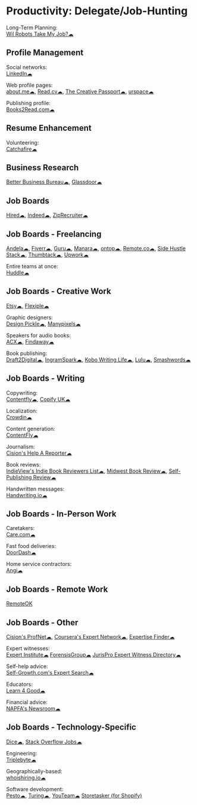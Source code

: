 # Productivity: Delegate/Job-Hunting

Long-Term Planning:  
[Wil Robots Take My Job?☁](https://www.replacedbyrobot.info/)

## Profile Management

Social networks:  
[LinkedIn☁](https://linkedin.com)

Web profile pages:  
[about.me☁](https://about.me),
[Read.cv☁](https://read.cv/),
[The Creative Passport☁](https://www.creativepassport.net/),
[urspace☁](https://urspace.io/)

Publishing profile:  
[Books2Read.com☁](https://books2read.com/)

## Resume Enhancement

Volunteering:  
[Catchafire☁](https://www.catchafire.org)

## Business Research

[Better Business Bureau☁](https://www.bbb.org/),
[Glassdoor☁](https://www.glassdoor.com/member/home/index.htm)

## Job Boards

[Hired☁](https://hired.com/),
[Indeed☁](https://www.indeed.com/),
[ZipRecruiter☁](https://www.ziprecruiter.com/)

## Job Boards - Freelancing

[Andela☁](https://andela.com/),
[Fiverr☁](https://www.fiverr.com/),
[Guru☁](https://www.guru.com/),
[Manara☁](https://www.manara.tech/),
[ontop☁](https://www.ontop.ai/),
[Remote.co☁](https://remote.co/),
[Side Hustle Stack☁](https://sidehustlestack.co),
[Thumbtack☁](https://www.thumbtack.com/),
[Upwork☁](https://www.upwork.com/)

Entire teams at once:  
[Huddle☁](https://www.huddle.works/)

## Job Boards - Creative Work

[Etsy☁](https://www.etsy.com/),
[Flexiple☁](https://flexiple.com/)

Graphic designers:  
[Design Pickle☁](https://designpickle.com/),
[Manypixels☁](https://www.manypixels.co/)

Speakers for audio books:  
[ACX☁](https://www.acx.com/),
[Findaway☁](https://findaway.com/authors/)

Book publishing:  
[Draft2Digital☁](https://draft2digital.com/),
[IngramSpark☁](https://www.ingramspark.com/),
[Kobo Writing Life☁](https://www.kobo.com/us/en/p/writinglife),
[Lulu☁](https://www.lulu.com/),
[Smashwords☁](https://www.smashwords.com/)

## Job Boards - Writing

Copywriting:  
[Contentfly☁](https://contentfly.com/),
[Copify UK☁](https://uk.copify.com/)

Localization:  
[Crowdin☁](https://crowdin.com/)

Content generation:  
[ContentFly☁](https://contentfly.com/)

Journalism:  
[Cision's Help A Reporter☁](https://www.helpareporter.com/)

Book reviews:  
[IndieView's Indie Book Reviewers List☁](https://www.theindieview.com/indie-reviewers/),
[Midwest Book Review☁](https://www.midwestbookreview.com/get_rev.htm),
[Self-Publishing Review☁](https://www.selfpublishingreview.com/)

Handwritten messages:  
[Handwriting.io☁](https://handwriting.io/)

## Job Boards - In-Person Work

Caretakers:  
[Care.com☁](https://www.care.com/)

Fast food deliveries:  
[DoorDash☁](https://www.doordash.com/)

Home service contractors:  
[Angi☁](https://www.angi.com/)

## Job Boards - Remote Work

[RemoteOK](https://remoteok.com/)

## Job Boards -  Other

[Cision's ProfNet☁](https://profnet.prnewswire.com/profnethome/what-is-profnet.aspx),
[Coursera's Expert Network☁](https://experts.coursera.org/),
[Expertise Finder☁](https://expertisefinder.com/)

Expert witnesses:  
[Expert Institute☁](https://www.expertinstitute.com/)
[ForensisGroup☁](https://www.forensisgroup.com/)
[JurisPro Expert Witness Directory☁](https://www.jurispro.com/)

Self-help advice:  
[Self-Growth.com's Expert Search☁](https://www.selfgrowth.com/experts.html)

Educators:  
[Learn 4 Good☁](https://www.learn4good.com/)

Financial advice:  
[NAPFA's Newsroom☁](https://www.napfa.org/newsroom)

## Job Boards - Technology-Specific

[Dice☁](https://www.dice.com/),
[Stack Overflow Jobs☁](https://stackoverflow.com/jobs)

Engineering:  
[Triplebyte☁](https://triplebyte.com/)

Geographically-based:  
[whoishiring.io☁](https://whoishiring.io/)

Software development:  
[Pesto☁](https://pesto.tech/),
[Turing☁](https://turing.com/),
[YouTeam☁](https://youteam.io/)
[Storetasker (for Shopify)](https://www.storetasker.com/)
